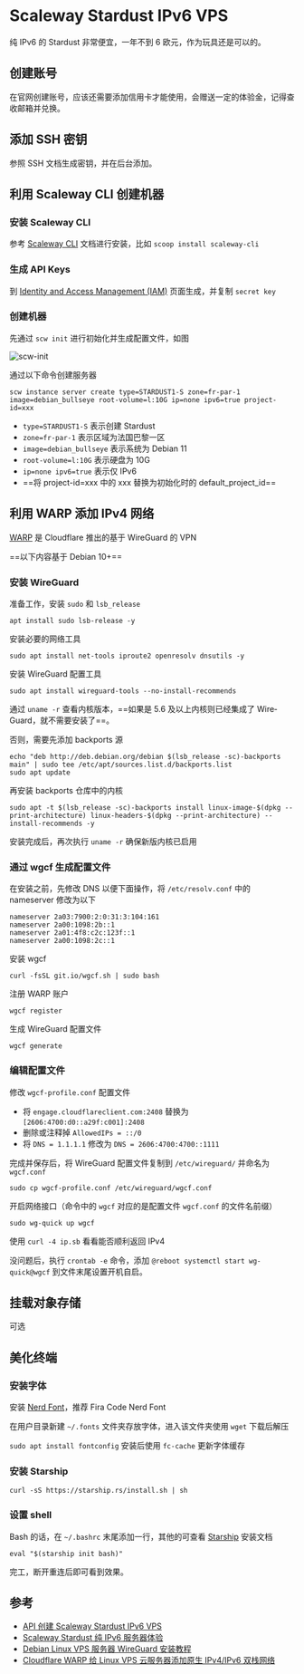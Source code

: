# Scaleway Stardust IPv6 VPS

纯 IPv6 的 Stardust 非常便宜，一年不到 6 欧元，作为玩具还是可以的。

## 创建账号

在官网创建账号，应该还需要添加信用卡才能使用，会赠送一定的体验金，记得查收邮箱并兑换。

## 添加 SSH 密钥

参照 SSH 文档生成密钥，并在后台添加。

## 利用 Scaleway CLI 创建机器

### 安装 Scaleway CLI

参考 [Scaleway CLI] 文档进行安装，比如 `scoop install scaleway-cli`

### 生成 API Keys

到 [Identity and Access Management (IAM)] 页面生成，并复制 `secret key`

### 创建机器

先通过 `scw init` 进行初始化并生成配置文件，如图

![scw-init](https://img.shuaizheng.org/2307/scw-init.png)

通过以下命令创建服务器

```shell
scw instance server create type=STARDUST1-S zone=fr-par-1 image=debian_bullseye root-volume=l:10G ip=none ipv6=true project-id=xxx
```

- `type=STARDUST1-S` 表示创建 Stardust
- `zone=fr-par-1` 表示区域为法国巴黎一区
- `image=debian_bullseye` 表示系统为 Debian 11
- `root-volume=l:10G` 表示硬盘为 10G
- `ip=none ipv6=true` 表示仅 IPv6
- ==将 project-id=xxx 中的 xxx 替换为初始化时的 default_project_id==

## 利用 WARP 添加 IPv4 网络

[WARP] 是 Cloudflare 推出的基于 WireGuard 的 VPN

==以下内容基于 Debian 10+==

### 安装 WireGuard

准备工作，安装 `sudo` 和 `lsb_release`

```shell
apt install sudo lsb-release -y
```

安装必要的网络工具

```shell
sudo apt install net-tools iproute2 openresolv dnsutils -y
```

安装 Wire­Guard 配置工具

```shell
sudo apt install wireguard-tools --no-install-recommends
```

通过 `uname -r` 查看内核版本，==如果是 5.6 及以上内核则已经集成了 Wire­Guard，就不需要安装了==。

否则，需要先添加 back­ports 源

```shell
echo "deb http://deb.debian.org/debian $(lsb_release -sc)-backports main" | sudo tee /etc/apt/sources.list.d/backports.list
sudo apt update
```

再安装 back­ports 仓库中的内核

```shell
sudo apt -t $(lsb_release -sc)-backports install linux-image-$(dpkg --print-architecture) linux-headers-$(dpkg --print-architecture) --install-recommends -y
```

安装完成后，再次执行 `uname -r` 确保新版内核已启用

### 通过 wgcf 生成配置文件

在安装之前，先修改 DNS 以便下面操作，将 `/etc/resolv.conf` 中的 nameserver 修改为以下

```text
nameserver 2a03:7900:2:0:31:3:104:161
nameserver 2a00:1098:2b::1
nameserver 2a01:4f8:c2c:123f::1
nameserver 2a00:1098:2c::1
```

安装 wgcf

```shell
curl -fsSL git.io/wgcf.sh | sudo bash
```

注册 WARP 账户

```shell
wgcf register
```

生成 Wire­Guard 配置文件

```shell
wgcf generate
```

### 编辑配置文件

修改 `wgcf-profile.conf` 配置文件

- 将 `engage.cloudflareclient.com:2408` 替换为 `[2606:4700:d0::a29f:c001]:2408`
- 删除或注释掉 `AllowedIPs = ::/0`
- 将 `DNS = 1.1.1.1` 修改为 `DNS = 2606:4700:4700::1111`

完成并保存后，将 Wire­Guard 配置文件复制到 `/etc/wireguard/` 并命名为 `wgcf.conf`

```shell
sudo cp wgcf-profile.conf /etc/wireguard/wgcf.conf
```

开启网络接口（命令中的 `wgcf` 对应的是配置文件 `wgcf.conf` 的文件名前缀）

```shell
sudo wg-quick up wgcf
```

使用 `curl -4 ip.sb` 看看能否顺利返回 IPv4

没问题后，执行 `crontab -e` 命令，添加 `@reboot systemctl start wg-quick@wgcf` 到文件末尾设置开机自启。

## 挂载对象存储

可选

## 美化终端

### 安装字体

安装 [Nerd Font]，推荐 Fira Code Nerd Font

在用户目录新建 `~/.fonts` 文件夹存放字体，进入该文件夹使用 `wget` 下载后解压

`sudo apt install fontconfig` 安装后使用 `fc-cache` 更新字体缓存

### 安装 Starship

```shell
curl -sS https://starship.rs/install.sh | sh
```

### 设置 shell

Bash 的话，在 `~/.bashrc` 末尾添加一行，其他的可查看 [Starship] 安装文档

```shell
eval "$(starship init bash)"
```

完工，断开重连后即可看到效果。

## 参考

- [API 创建 Scaleway Stardust IPv6 VPS]
- [Scaleway Stardust 纯 IPv6 服务器体验]
- [Debian Linux VPS 服务器 WireGuard 安装教程]
- [Cloudflare WARP 给 Linux VPS 云服务器添加原生 IPv4/IPv6 双栈网络]

[Scaleway CLI]: https://github.com/scaleway/scaleway-cli
[API 创建 Scaleway Stardust IPv6 VPS]: https://www.uionm.com/2022/11/945/
[Scaleway Stardust 纯 IPv6 服务器体验]: https://aoyouer.com/posts/scaleway-ipv6only-server/
[Debian Linux VPS 服务器 WireGuard 安装教程]: https://p3terx.com/archives/debian-linux-vps-server-wireguard-installation-tutorial.html
[Cloudflare WARP 给 Linux VPS 云服务器添加原生 IPv4/IPv6 双栈网络]: https://p3terx.com/archives/use-cloudflare-warp-to-add-extra-ipv4-or-ipv6-network-support-to-vps-servers-for-free.html
[Identity and Access Management (IAM)]: https://console.scaleway.com/iam/api-keys
[WARP]: https://blog.cloudflare.com/1111-warp-better-vpn/
[Nerd Font]: https://www.nerdfonts.com/
[Starship]: https://starship.rs/
